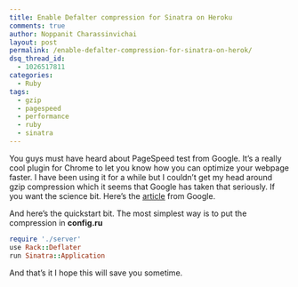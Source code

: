 ```yaml
---
title: Enable Defalter compression for Sinatra on Heroku
comments: true
author: Noppanit Charassinvichai
layout: post
permalink: /enable-defalter-compression-for-sinatra-on-herok/
dsq_thread_id:
  - 1026517811
categories:
  - Ruby
tags:
  - gzip
  - pagespeed
  - performance
  - ruby
  - sinatra
---
```

You guys must have heard about PageSpeed test from Google. It&#8217;s a really cool plugin for Chrome to let you know how you can optimize your webpage faster. I have been using it for a while but I couldn&#8217;t get my head around gzip compression which it seems that Google has taken that seriously. If you want the science bit. Here&#8217;s the [article][1] from Google.

And here&#8217;s the quickstart bit. The most simplest way is to put the compression in **config.ru**

``` ruby
require './server'
use Rack::Deflater
run Sinatra::Application
```

And that&#8217;s it I hope this will save you sometime.

 [1]: https://developers.google.com/speed/articles/gzip "gzip"
